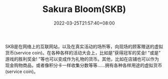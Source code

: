 ﻿---
weight: 
title: "Sakura Bloom(SKB)"
description: "SKB是在网络上的互联网站，以及在真实活动的场所等，向现场的顾客赠送的虚拟货币(service coin)"
date: 2022-03-25T21:57:40+08:00
lastmod: 2022-03-25T16:45:40+08:00
draft: false
authors: ["Metabd"]
featuredImage: "sakura-bloomskb.webp"
link: ""
tags: ["数字代币","Sakura Bloom(SKB)"]
categories: ["navigation"]
navigation: ["数字代币"]
lightgallery: true
toc: true
pinned: false
recommend: false
recommend1: false
---
SKB是在网络上的互联网站，以及在真实活动的场所等，向现场的顾客赠送的虚拟货币(service coin)。在各种各样的活动大会上，比如是”获得冠军的奖金! ”或是” 游戏的胜利奖金! ”等也可以变成作为礼物的货币。其他，比如在店铺也可以作为现金购物商品，或者像积分卡一样收集分数等等……拥有各种各样用途的虚拟货币(service coin)。
